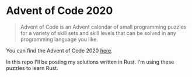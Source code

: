 # Advent of Code 2020

> Advent of Code is an Advent calendar of small programming puzzles for a variety of skill sets and skill levels that can be solved in any programming language you like.

You can find the Advent of Code 2020 [here](https://adventofcode.com/2020/). 

In this repo I'll be posting my solutions written in Rust.
I'm using these puzzles to learn Rust.
